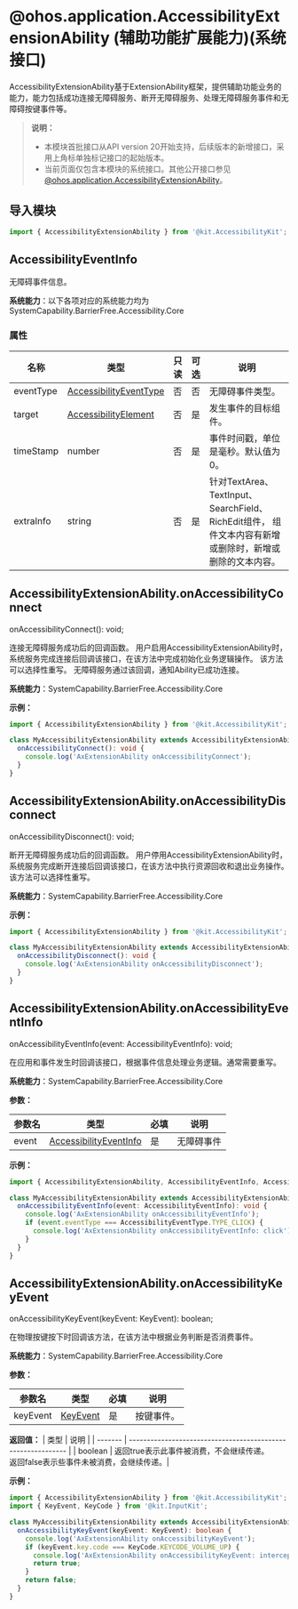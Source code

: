 # @ohos.application.AccessibilityExtensionAbility (辅助功能扩展能力)(系统接口)

<!--Kit: Accessibility Kit-->
<!--Subsystem: BarrierFree-->
<!--Owner: @qiiiiiiian-->
<!--Designer: @z7o-->
<!--Tester: @A_qqq-->
<!--Adviser: @w_Machine_cc-->

AccessibilityExtensionAbility基于ExtensionAbility框架，提供辅助功能业务的能力，能力包括成功连接无障碍服务、断开无障碍服务、处理无障碍服务事件和无障碍按键事件等。

> **说明：**
>
> - 本模块首批接口从API version 20开始支持，后续版本的新增接口，采用上角标单独标记接口的起始版本。
> - 当前页面仅包含本模块的系统接口。其他公开接口参见[@ohos.application.AccessibilityExtensionAbility](js-apis-application-accessibilityExtensionAbility.md)。

## 导入模块

```ts
import { AccessibilityExtensionAbility } from '@kit.AccessibilityKit';
```
## AccessibilityEventInfo

无障碍事件信息。

**系统能力**：以下各项对应的系统能力均为 SystemCapability.BarrierFree.Accessibility.Core

### 属性

| 名称                            | 类型                                       | 只读   | 可选   | 说明                                       |
| ----------------------------- | ---------------------------------------- | ---- | ---- | ---------------------------------------- |
| eventType                     | [AccessibilityEventType](./js-apis-accessibility-sys.md#accessibilityeventtype) | 否    | 否    | 无障碍事件类型。                                 |
| target                        | [AccessibilityElement](js-apis-inner-application-accessibilityExtensionContext-sys.md#accessibilityelement12) | 否    | 是    | 发生事件的目标组件。                               |
| timeStamp                     | number                                   | 否    | 是    | 事件时间戳，单位是毫秒。默认值为0。                       |
| extraInfo                     | string                                   | 否    | 是    | 针对TextArea、TextInput、SearchField、RichEdit组件， 组件文本内容有新增或删除时，新增或删除的文本内容。 |


## AccessibilityExtensionAbility.onAccessibilityConnect

onAccessibilityConnect(): void;

连接无障碍服务成功后的回调函数。
用户启用AccessibilityExtensionAbility时，系统服务完成连接后回调该接口，在该方法中完成初始化业务逻辑操作。 该方法可以选择性重写。 无障碍服务通过该回调，通知Ability已成功连接。

**系统能力**：SystemCapability.BarrierFree.Accessibility.Core

**示例：**

```ts
import { AccessibilityExtensionAbility } from '@kit.AccessibilityKit';

class MyAccessibilityExtensionAbility extends AccessibilityExtensionAbility {
  onAccessibilityConnect(): void {
    console.log('AxExtensionAbility onAccessibilityConnect');
  }
}
```

## AccessibilityExtensionAbility.onAccessibilityDisconnect

onAccessibilityDisconnect(): void;

断开无障碍服务成功后的回调函数。
用户停用AccessibilityExtensionAbility时，系统服务完成断开连接后回调该接口，在该方法中执行资源回收和退出业务操作。该方法可以选择性重写。

**系统能力**：SystemCapability.BarrierFree.Accessibility.Core

**示例：**

```ts
import { AccessibilityExtensionAbility } from '@kit.AccessibilityKit';

class MyAccessibilityExtensionAbility extends AccessibilityExtensionAbility {
  onAccessibilityDisconnect(): void {
    console.log('AxExtensionAbility onAccessibilityDisconnect');
  }
}
```

## AccessibilityExtensionAbility.onAccessibilityEventInfo

onAccessibilityEventInfo(event: AccessibilityEventInfo): void;

在应用和事件发生时回调该接口，根据事件信息处理业务逻辑。通常需要重写。

**系统能力**：SystemCapability.BarrierFree.Accessibility.Core

**参数：**

| 参数名   | 类型                                       | 必填   | 说明    |
| ----- | ---------------------------------------- | ---- | ----- |
| event | [AccessibilityEventInfo](#accessibilityeventinfo) | 是    | 无障碍事件 |

**示例：**

```ts
import { AccessibilityExtensionAbility, AccessibilityEventInfo, AccessibilityEventType } from '@kit.AccessibilityKit';

class MyAccessibilityExtensionAbility extends AccessibilityExtensionAbility {
  onAccessibilityEventInfo(event: AccessibilityEventInfo): void {
    console.log('AxExtensionAbility onAccessibilityEventInfo');
    if (event.eventType === AccessibilityEventType.TYPE_CLICK) {
      console.log('AxExtensionAbility onAccessibilityEventInfo: click');
    }
  }
}
```

## AccessibilityExtensionAbility.onAccessibilityKeyEvent

onAccessibilityKeyEvent(keyEvent: KeyEvent): boolean;

在物理按键按下时回调该方法，在该方法中根据业务判断是否消费事件。

**系统能力**：SystemCapability.BarrierFree.Accessibility.Core

**参数：**

| 参数名      | 类型                                       | 必填   | 说明   |
| -------- | ---------------------------------------- | ---- | ---- |
| keyEvent | [KeyEvent](../apis-input-kit/js-apis-keyevent.md#keyevent) | 是    | 按键事件。 |

**返回值：**
| 类型    | 说明                                                         |
| ------- | ------------------------------------------------------------ |
| boolean | 返回true表示此事件被消费，不会继续传递。<br>返回false表示些事件未被消费，会继续传递。|


**示例：**

```ts
import { AccessibilityExtensionAbility } from '@kit.AccessibilityKit';
import { KeyEvent, KeyCode } from '@kit.InputKit';

class MyAccessibilityExtensionAbility extends AccessibilityExtensionAbility {
  onAccessibilityKeyEvent(keyEvent: KeyEvent): boolean {
    console.log('AxExtensionAbility onAccessibilityKeyEvent');
    if (keyEvent.key.code === KeyCode.KEYCODE_VOLUME_UP) {
      console.log('AxExtensionAbility onAccessibilityKeyEvent: intercept 16');
      return true;
    }
    return false;
  }
}
```